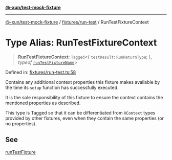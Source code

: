 [**@-xun/test-mock-fixture**](../../../README.md)

***

[@-xun/test-mock-fixture](../../../README.md) / [fixtures/run-test](../README.md) / RunTestFixtureContext

# Type Alias: RunTestFixtureContext

> **RunTestFixtureContext**: `Tagged`\<\{ `testResult`: `RunReturnType`; \}, *typeof* [`runTestFixtureName`](../variables/runTestFixtureName.md)\>

Defined in: [fixtures/run-test.ts:58](https://github.com/Xunnamius/test-utils/blob/c1219168b725e263abb557d96549b7b98bdb4b4c/packages/test-mock-fixture/src/fixtures/run-test.ts#L58)

Contains any additional context properties this fixture makes available by
the time its `setup` function has successfully executed.

It is the sole responsibility of this fixture to ensure the context contains
the mentioned properties as described.

This type is Tagged so that it can be differentiated from `XContext`
types provided by other fixtures, even when they contain the same properties
(or no properties).

## See

[runTestFixture](../functions/runTestFixture.md)
